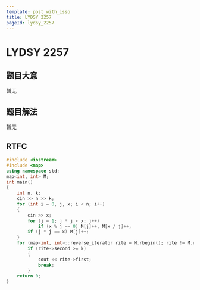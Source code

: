 ```yaml
---
template: post_with_isso
title: LYDSY 2257
pageId: lydsy_2257
---
```


# LYDSY 2257
<span id="poem"></span><script>$(function(){$.ajax('/api/poem?rnd='+Date.now()+Math.random()).done(function(data){$('#poem').text(data);});});</script>
## 题目大意
暂无

## 题目解法
暂无

## RTFC

```cpp
#include <iostream>
#include <map>
using namespace std;
map<int, int> M;
int main()
{
    int n, k;
    cin >> n >> k;
    for (int i = 0, j, x; i < n; i++)
    {
        cin >> x;
        for (j = 1; j * j < x; j++)
            if (x % j == 0) M[j]++, M[x / j]++;
        if (j * j == x) M[j]++;
    }
    for (map<int, int>::reverse_iterator rite = M.rbegin(); rite != M.rend(); rite++)
        if (rite->second >= k)
        {
            cout << rite->first;
            break;
        }
    return 0;
}

```
<div id="__comment"></div>
